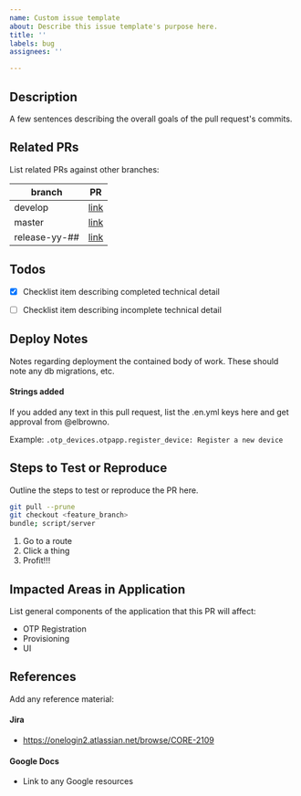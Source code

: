 ```yaml
---
name: Custom issue template
about: Describe this issue template's purpose here.
title: ''
labels: bug
assignees: ''

---
```


## Description
A few sentences describing the overall goals of the pull request's commits.

## Related PRs
List related PRs against other branches:

branch | PR
------ | ------
develop | [link]()
master | [link]()
release-yy-## | [link]()

## Todos
- [x] Checklist item describing completed technical detail
- [ ] Checklist item describing incomplete technical detail


## Deploy Notes
Notes regarding deployment the contained body of work.  These should note any
db migrations, etc.

#### Strings added
If you added any text in this pull request, list the .en.yml keys here and get approval from @elbrowno. 

Example:
`.otp_devices.otpapp.register_device: Register a new device`

## Steps to Test or Reproduce
Outline the steps to test or reproduce the PR here.

```sh
git pull --prune
git checkout <feature_branch>
bundle; script/server
```

1. Go to a route
2. Click a thing
3. Profit!!!

## Impacted Areas in Application
List general components of the application that this PR will affect:

* OTP Registration
* Provisioning
* UI

## References
Add any reference material:

#### Jira
* https://onelogin2.atlassian.net/browse/CORE-2109

#### Google Docs
* Link to any Google resources
